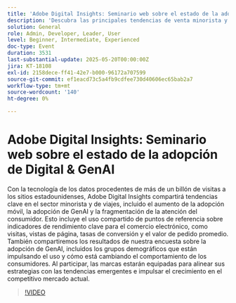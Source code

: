 ```yaml
---
title: 'Adobe Digital Insights: Seminario web sobre el estado de la adopción de Digital & GenAI'
description: 'Descubra las principales tendencias de venta minorista y viajes en Adobe, con tecnología de visitas al sitio de 1T+: GenAI, dispositivos móviles, KPI y perspectivas de consumidores para ayudar a impulsar el crecimiento.'
solution: General
role: Admin, Developer, Leader, User
level: Beginner, Intermediate, Experienced
doc-type: Event
duration: 3531
last-substantial-update: 2025-05-20T00:00:00Z
jira: KT-18108
exl-id: 2158dece-ff41-42e7-b000-96172a707599
source-git-commit: ef1eacd73c5a4fb9cdfee730d40606ec65bab2a7
workflow-type: tm+mt
source-wordcount: '140'
ht-degree: 0%

---
```


# Adobe Digital Insights: Seminario web sobre el estado de la adopción de Digital &amp; GenAI

Con la tecnología de los datos procedentes de más de un billón de visitas a los sitios estadounidenses, Adobe Digital Insights compartirá tendencias clave en el sector minorista y de viajes, incluido el aumento de la adopción móvil, la adopción de GenAI y la fragmentación de la atención del consumidor.  Esto incluye el uso compartido de puntos de referencia sobre indicadores de rendimiento clave para el comercio electrónico, como visitas, vistas de página, tasas de conversión y el valor de pedido promedio.  También compartiremos los resultados de nuestra encuesta sobre la adopción de GenAI, incluidos los grupos demográficos que están impulsando el uso y cómo está cambiando el comportamiento de los consumidores.  Al participar, las marcas estarán equipadas para alinear sus estrategias con las tendencias emergentes e impulsar el crecimiento en el competitivo mercado actual.

>[!VIDEO](https://video.tv.adobe.com/v/3458483/?learn=on&enablevpops)
